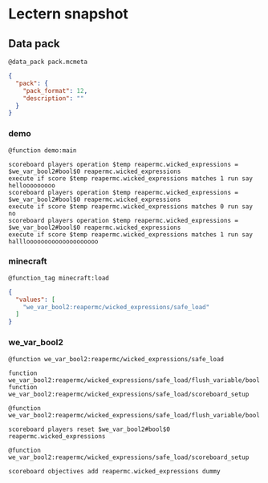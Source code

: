 # Lectern snapshot

## Data pack

`@data_pack pack.mcmeta`

```json
{
  "pack": {
    "pack_format": 12,
    "description": ""
  }
}
```

### demo

`@function demo:main`

```mcfunction
scoreboard players operation $temp reapermc.wicked_expressions = $we_var_bool2#bool$0 reapermc.wicked_expressions
execute if score $temp reapermc.wicked_expressions matches 1 run say hellooooooooo
scoreboard players operation $temp reapermc.wicked_expressions = $we_var_bool2#bool$0 reapermc.wicked_expressions
execute if score $temp reapermc.wicked_expressions matches 0 run say no
scoreboard players operation $temp reapermc.wicked_expressions = $we_var_bool2#bool$0 reapermc.wicked_expressions
execute if score $temp reapermc.wicked_expressions matches 1 run say hallloooooooooooooooooooo
```

### minecraft

`@function_tag minecraft:load`

```json
{
  "values": [
    "we_var_bool2:reapermc/wicked_expressions/safe_load"
  ]
}
```

### we_var_bool2

`@function we_var_bool2:reapermc/wicked_expressions/safe_load`

```mcfunction
function we_var_bool2:reapermc/wicked_expressions/safe_load/flush_variable/bool
function we_var_bool2:reapermc/wicked_expressions/safe_load/scoreboard_setup
```

`@function we_var_bool2:reapermc/wicked_expressions/safe_load/flush_variable/bool`

```mcfunction
scoreboard players reset $we_var_bool2#bool$0 reapermc.wicked_expressions
```

`@function we_var_bool2:reapermc/wicked_expressions/safe_load/scoreboard_setup`

```mcfunction
scoreboard objectives add reapermc.wicked_expressions dummy
```

